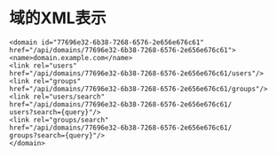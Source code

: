 # 域的XML表示

                        
    <domain id="77696e32-6b38-7268-6576-2e656e676c61"
    href="/api/domains/77696e32-6b38-7268-6576-2e656e676c61">
    <name>domain.example.com</name>
    <link rel="users"
    href="/api/domains/77696e32-6b38-7268-6576-2e656e676c61/users"/>
    <link rel="groups"
    href="/api/domains/77696e32-6b38-7268-6576-2e656e676c61/groups"/>
    <link rel="users/search"
    href="/api/domains/77696e32-6b38-7268-6576-2e656e676c61/
    users?search={query}"/>
    <link rel="groups/search"
    href="/api/domains/77696e32-6b38-7268-6576-2e656e676c61/
    groups?search={query}"/>
    </domain>
                        
                    

